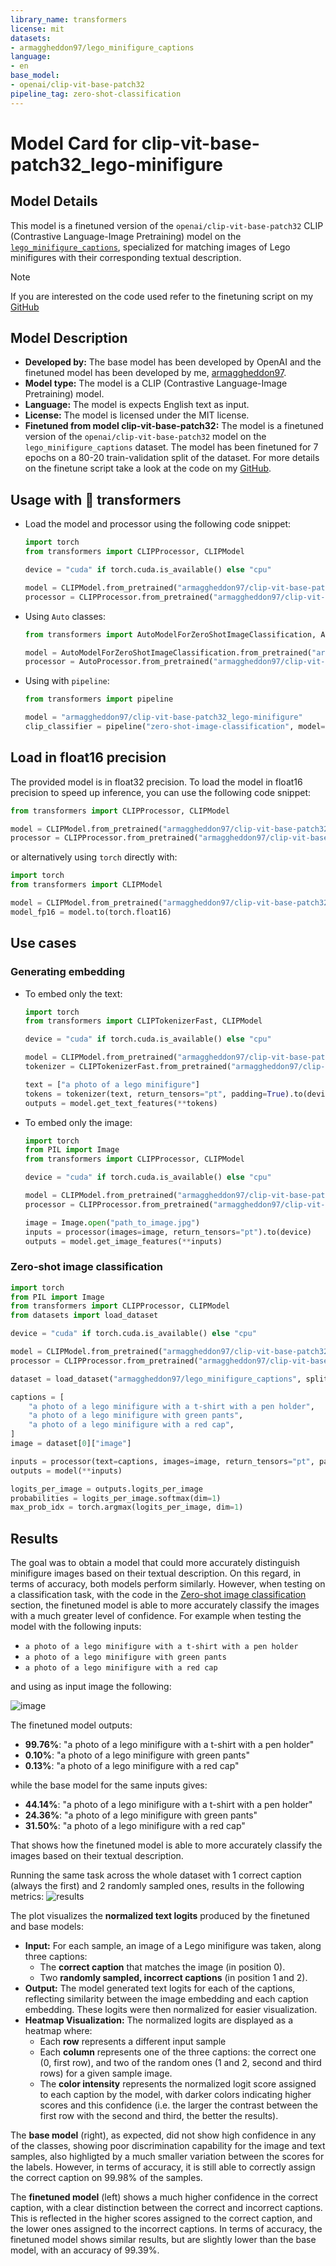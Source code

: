 ```yaml
---
library_name: transformers
license: mit
datasets:
- armaggheddon97/lego_minifigure_captions
language:
- en
base_model:
- openai/clip-vit-base-patch32
pipeline_tag: zero-shot-classification
---
```


# Model Card for clip-vit-base-patch32_lego-minifigure

## Model Details

This model is a finetuned version of the `openai/clip-vit-base-patch32` CLIP (Contrastive Language-Image Pretraining) model on the [`lego_minifigure_captions`](https://huggingface.co/datasets/armaggheddon97/lego_minifigure_captions), specialized for matching images of Lego minifigures with their corresponding textual description.

> [!NOTE] 
> If you are interested on the code used refer to the finetuning script on my [GitHub](https://github.com/Armaggheddon/BricksFinder/blob/main/model_finetuning/src/finetune.py)

## Model Description

- **Developed by:** The base model has been developed by OpenAI and the finetuned model has been developed by me, [armaggheddon97](https://huggingface.co/armaggheddon97).
- **Model type:** The model is a CLIP (Contrastive Language-Image Pretraining) model.
- **Language:** The model is expects English text as input.
- **License:** The model is licensed under the MIT license.
- **Finetuned from model clip-vit-base-patch32:** The model is a finetuned version of the `openai/clip-vit-base-patch32` model on the `lego_minifigure_captions` dataset. The model has been finetuned for 7 epochs on a 80-20 train-validation split of the dataset. For more details on the finetune script take a look at the code on my [GitHub](https://github.com/Armaggheddon/BricksFinder/blob/main/model_finetuning/src/finetune.py).

## Usage with 🤗 transformers
- Load the model and processor using the following code snippet:
    ```python
    import torch
    from transformers import CLIPProcessor, CLIPModel

    device = "cuda" if torch.cuda.is_available() else "cpu"

    model = CLIPModel.from_pretrained("armaggheddon97/clip-vit-base-patch32_lego-minifigure", device_map="auto").to(device)
    processor = CLIPProcessor.from_pretrained("armaggheddon97/clip-vit-base-patch32_lego-minifigure", device_map="auto").to(device)
    ```
- Using `Auto` classes:
    ```python
    from transformers import AutoModelForZeroShotImageClassification, AutoProcessor

    model = AutoModelForZeroShotImageClassification.from_pretrained("armaggheddon97/clip-vit-base-patch32_lego-minifigure")
    processor = AutoProcessor.from_pretrained("armaggheddon97/clip-vit-base-patch32_lego-minifigure")
    ```
- Using with `pipeline`:
    ```python
    from transformers import pipeline

    model = "armaggheddon97/clip-vit-base-patch32_lego-minifigure"
    clip_classifier = pipeline("zero-shot-image-classification", model=model)
    ```

## Load in float16 precision

The provided model is in float32 precision. To load the model in float16 precision to speed up inference, you can use the following code snippet:
```python
from transformers import CLIPProcessor, CLIPModel

model = CLIPModel.from_pretrained("armaggheddon97/clip-vit-base-patch32_lego-minifigure", dtype=torch.float16)
processor = CLIPProcessor.from_pretrained("armaggheddon97/clip-vit-base-patch32_lego-minifigure")
```

or alternatively using `torch` directly with:
```python
import torch
from transformers import CLIPModel

model = CLIPModel.from_pretrained("armaggheddon97/clip-vit-base-patch32_lego-minifigure")
model_fp16 = model.to(torch.float16)
```

## Use cases

### Generating embedding
- To embed only the text:
    ```python
    import torch
    from transformers import CLIPTokenizerFast, CLIPModel

    device = "cuda" if torch.cuda.is_available() else "cpu"

    model = CLIPModel.from_pretrained("armaggheddon97/clip-vit-base-patch32_lego-minifigure", device_map="auto").to(device)
    tokenizer = CLIPTokenizerFast.from_pretrained("armaggheddon97/clip-vit-base-patch32_lego-minifigure")

    text = ["a photo of a lego minifigure"]
    tokens = tokenizer(text, return_tensors="pt", padding=True).to(device)
    outputs = model.get_text_features(**tokens) 
    ```
- To embed only the image:
    ```python
    import torch
    from PIL import Image
    from transformers import CLIPProcessor, CLIPModel

    device = "cuda" if torch.cuda.is_available() else "cpu"

    model = CLIPModel.from_pretrained("armaggheddon97/clip-vit-base-patch32_lego-minifigure", device_map="auto").to(device)
    processor = CLIPProcessor.from_pretrained("armaggheddon97/clip-vit-base-patch32_lego-minifigure", device_map="auto").to(device)

    image = Image.open("path_to_image.jpg")
    inputs = processor(images=image, return_tensors="pt").to(device)
    outputs = model.get_image_features(**inputs)
    ```

### Zero-shot image classification
```python
import torch
from PIL import Image
from transformers import CLIPProcessor, CLIPModel
from datasets import load_dataset

device = "cuda" if torch.cuda.is_available() else "cpu"

model = CLIPModel.from_pretrained("armaggheddon97/clip-vit-base-patch32_lego-minifigure", device_map="auto").to(device)
processor = CLIPProcessor.from_pretrained("armaggheddon97/clip-vit-base-patch32_lego-minifigure", device_map="auto").to(device)

dataset = load_dataset("armaggheddon97/lego_minifigure_captions", split="test")

captions = [
    "a photo of a lego minifigure with a t-shirt with a pen holder",
    "a photo of a lego minifigure with green pants",
    "a photo of a lego minifigure with a red cap",
]
image = dataset[0]["image"]

inputs = processor(text=captions, images=image, return_tensors="pt", padding=True).to(device)
outputs = model(**inputs)

logits_per_image = outputs.logits_per_image
probabilities = logits_per_image.softmax(dim=1)
max_prob_idx = torch.argmax(logits_per_image, dim=1)
```

## Results
The goal was to obtain a model that could more accurately distinguish minifigure images based on their textual description. On this regard, in terms of accuracy, both models perform similarly. However, when testing on a classification task, with the code in the [Zero-shot image classification](#zero-shot-image-classification) section, the finetuned model is able to more accurately classify the images with a much greater level of confidence. For example when testing the model with the following inputs: 
- `a photo of a lego minifigure with a t-shirt with a pen holder`
- `a photo of a lego minifigure with green pants`
- `a photo of a lego minifigure with a red cap`

and using as input image the following:

![image](./images/minifigures/zero_shot_sample_image.png)

The finetuned model outputs:
- **99.76%**: "a photo of a lego minifigure with a t-shirt with a pen holder"
- **0.10%**: "a photo of a lego minifigure with green pants"
- **0.13%**: "a photo of a lego minifigure with a red cap"

while the base model for the same inputs gives:
- **44.14%**: "a photo of a lego minifigure with a t-shirt with a pen holder"
- **24.36%**: "a photo of a lego minifigure with green pants"
- **31.50%**: "a photo of a lego minifigure with a red cap"

That shows how the finetuned model is able to more accurately classify the images based on their textual description.

Running the same task across the whole dataset with 1 correct caption (always the first) and 2 randomly sampled ones, results in the following metrics:
![results](./images/minifigures/model_caption_compare.png)

The plot visualizes the **normalized text logits** produced by the finetuned and base models:
- **Input:** For each sample, an image of a Lego minifigure was taken, along three captions:
    - The **correct caption** that matches the image (in position 0).
    - Two **randomly sampled, incorrect captions** (in position 1 and 2).
- **Output:** The model generated text logits for each of the captions, reflecting similarity between the image embedding and each caption embedding. These logits were then normalized for easier visualization.
- **Heatmap Visualization:** The normalized logits are displayed as a heatmap where:
    - Each **row** represents a different input sample
    - Each **column** represents one of the three captions: the correct one (0, first row), and two of the random ones (1 and 2, second and third rows) for a given sample image.
    - The **color intensity** represents the normalized logit score assigned to each caption by the model, with darker colors indicating higher scores and this confidence (i.e. the larger the contrast between the first row with the second and third, the better the results).

The **base model** (right), as expected, did not show high confidence in any of the classes, showing poor discrimination capability for the image and text samples, also highligted by a much smaller variation between the scores for the labels. However, in terms of accuracy, it is still able to correctly assign the correct caption on 99.98% of the samples. 

The **finetuned model** (left) shows a much higher confidence in the correct caption, with a clear distinction between the correct and incorrect captions. This is reflected in the higher scores assigned to the correct caption, and the lower ones assigned to the incorrect captions. In terms of accuracy, the finetuned model shows similar results, but are slightly lower than the base model, with an accuracy of 99.39%.